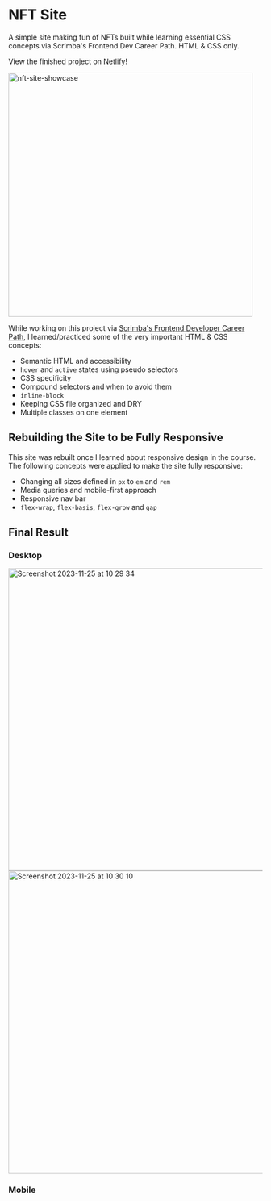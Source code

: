 # NFT Site

A simple site making fun of NFTs built while learning essential CSS concepts via Scrimba's Frontend Dev Career Path. HTML & CSS only.

View the finished project on [Netlify](https://nft-site-lucieyarish.netlify.app/)!

<img width="484" alt="nft-site-showcase" src="https://github.com/lucieyarish/nft-site/assets/79669599/012391c9-c4dc-40cf-8d2a-bad715d38020">

While working on this project via [Scrimba's Frontend Developer Career Path](https://scrimba.com/learn/frontend), I learned/practiced some of the very important HTML & CSS concepts:

- Semantic HTML and accessibility
- `hover` and `active` states using pseudo selectors
- CSS specificity
- Compound selectors and when to avoid them
- `inline-block`
- Keeping CSS file organized and DRY
- Multiple classes on one element

## Rebuilding the Site to be Fully Responsive
This site was rebuilt once I learned about responsive design in the course. The following concepts were applied to make the site fully responsive:
- Changing all sizes defined in `px` to `em` and `rem`
- Media queries and mobile-first approach
- Responsive nav bar
- `flex-wrap`, `flex-basis`, `flex-grow` and `gap`

## Final Result
### Desktop
<img width="600" alt="Screenshot 2023-11-25 at 10 29 34" src="https://github.com/lucieyarish/nft-site/assets/79669599/f2e456be-0a73-4ac8-8c93-8395c4975371">
<img width="600" alt="Screenshot 2023-11-25 at 10 30 10" src="https://github.com/lucieyarish/nft-site/assets/79669599/32879ca8-4416-4f37-97cc-d44455e3095f">

### Mobile

